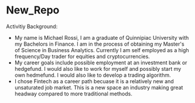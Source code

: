 # New_Repo
Activitiy
Background:

- My name is Michael Rossi, I am a graduate of Quinnipiac University with my Bachelors in Finance. I am in the process of obtaining my Master's of Science in Business Analytics. Currently I am self employed as a high frequency/Day trader for equities and cryptocurrencies. 
- My career goals include possible employment at an investment bank or hedgefund. I would also like to work for myself and possibly start my own hedmefund. I would also like to develop a trading algorithm.
- I chose Fintech as a career path becuase it is a relatively new and unsaturated job market. This is a new space an industry making great headway compared to more traditional methods. 
